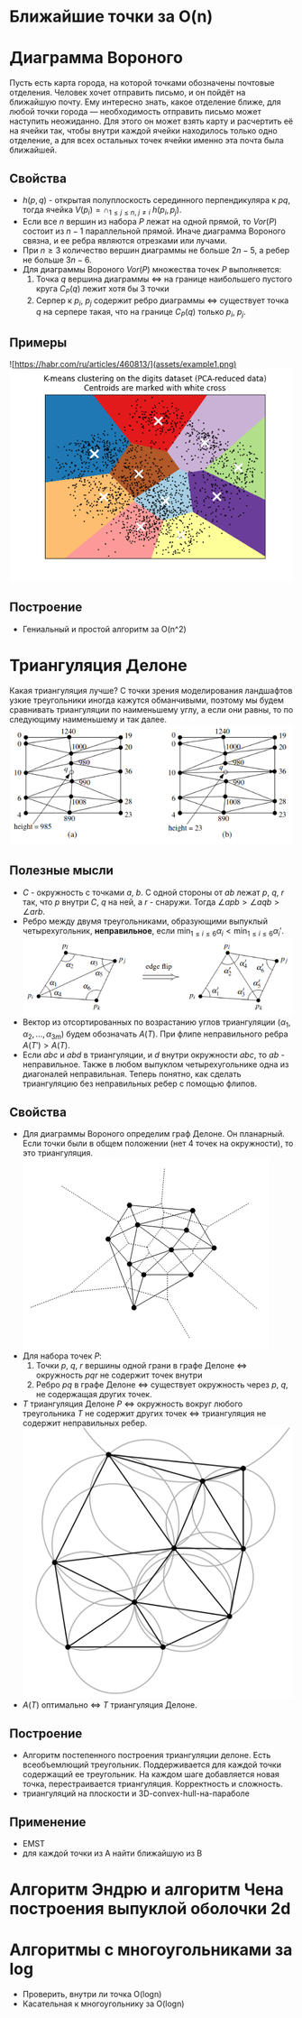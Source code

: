 # Ближайшие точки за O(n)

# Диаграмма Вороного

Пусть есть карта города, на которой точками обозначены почтовые отделения. Человек хочет отправить письмо, и он пойдёт на ближайшую почту. Ему интересно знать, какое отделение ближе, для любой точки города — необходимость отправить письмо может наступить неожиданно. Для этого он может взять карту и расчертить её на ячейки так, чтобы внутри каждой ячейки находилось только одно отделение, а для всех остальных точек ячейки именно эта почта была ближайшей.

## Свойства

- $h(p, q)$ - открытая полуплоскость серединного перпендикуляра к $pq$, тогда ячейка $V(p_i) = \cap_{1 \leq j \leq n,~j \neq i}~h(p_i, p_j)$.
- Если все $n$ вершин из набора $P$ лежат на одной прямой, то $Vor(P)$ состоит из $n-1$ параллельной прямой. Иначе диаграмма Вороного связна, и ее ребра являются отрезками или лучами.
- При $n \geq 3$ количество вершин диаграммы не больше $2n - 5$, а ребер не больше $3n - 6$.
- Для диаграммы Вороного $Vor(P)$ множества точек $P$ выполняется:
    1. Точка $q$ вершина диаграммы $\Leftrightarrow$ на границе наибольшего пустого круга $C_P(q)$ лежит хотя бы 3 точки 
    2. Серпер к $p_i,~p_j$ содержит ребро диаграммы $\Leftrightarrow$ существует точка $q$ на серпере такая, что на границе $C_P(q)$ только $p_i,~p_j$.

## Примеры
![https://habr.com/ru/articles/460813/](assets/example1.png)
![K-means clustering](assets/example2.png)

## Построение

- Гениальный и простой алгоритм за O(n^2)

# Триангуляция Делоне

Какая триангуляция лучше? С точки зрения моделирования ландшафтов узкие треугольники иногда кажутся обманчивыми, поэтому мы будем сравнивать триангуляции по наименьшему углу, а если они равны, то по следующиму наименьшему и так далее.
![example of bad and good triangulation](assets/terrain.png)

## Полезные мысли

- $C$ - окружность с точками $a,~b$. С одной стороны от $ab$ лежат $p,~q,~r$ так, что $p$ внутри $C$, $q$ на ней, а $r$ - снаружи. Тогда $\angle apb > \angle aqb > \angle arb$.
- Ребро между двумя треугольниками, образующими выпуклый четырехугольник, **неправильное**, если $\displaystyle \min_{1 \leq i \leq 6} \alpha_i < \min_{1 \leq i \leq 6} \alpha_i'$.
![edge flip](assets/flip.png)
- Вектор из отсортированных по возрастанию углов триангуляции $(\alpha_1,\alpha_2, \ldots, \alpha_{3m})$ будем обозначать $A(T)$. При флипе неправильного ребра $A(T') > A(T)$.
- Если $abc$ и $abd$ в триангуляции, и $d$ внутри окружности $abc$, то $ab$ - неправильное. Также в любом выпуклом четырехугольнике одна из диагоналей неправильная. Теперь понятно, как сделать триангуляцию без неправильных ребер с помощью флипов.

## Свойства

- Для диаграммы Вороного определим граф Делоне. Он планарный. Если точки были в общем положении (нет 4 точек на окружности), то это триангуляция.
![delouney graph](assets/graph.png)
- Для набора точек $P$:
    1. Точки $p,~q,~r$ вершины одной грани в графе Делоне $\Leftrightarrow$ окружность $pqr$ не содержит точек внутри
    2. Ребро $pq$ в графе Делоне $\Leftrightarrow$ существует окружность через $p,~q$, не содержащая других точек.
- $T$ триангуляция Делоне $P$ $\Leftrightarrow$ окружность вокруг любого треугольника $T$ не содержит других точек $\Leftrightarrow$ триангуляция не содержит неправильных ребер.
![delauney circles](assets/circles.png)
- $A(T)$ оптимально $\Leftrightarrow$ $T$ триангуляция Делоне.

## Построение

- Алгоритм постепенного построения триангуляции делоне. Есть всеобъемлющий треугольник. Поддерживается для каждой точки содержащий ее треугольник. На каждом шаге добавляется новая точка, перестраивается триангуляция. Корректность и сложность.
- триангуляций на плоскости и 3D-convex-hull-на-параболе

## Применение

- EMST
- для каждой точки из A найти ближайшую из B

# Алгоритм Эндрю и алгоритм Чена построения выпуклой оболочки 2d

# Алгоритмы с многоугольниками за log

- Проверить, внутри ли точка O(logn)
- Касательная к многоугольнику за O(logn)
